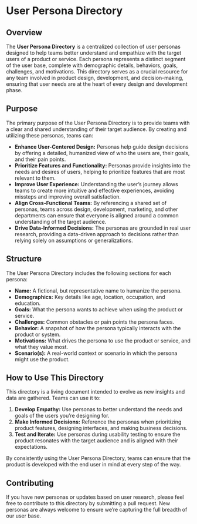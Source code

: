 # User Persona Directory

## Overview

The **User Persona Directory** is a centralized collection of user personas designed to help teams better understand and empathize with the target users of a product or service. Each persona represents a distinct segment of the user base, complete with demographic details, behaviors, goals, challenges, and motivations. This directory serves as a crucial resource for any team involved in product design, development, and decision-making, ensuring that user needs are at the heart of every design and development phase.

## Purpose

The primary purpose of the User Persona Directory is to provide teams with a clear and shared understanding of their target audience. By creating and utilizing these personas, teams can:

- **Enhance User-Centered Design:** Personas help guide design decisions by offering a detailed, humanized view of who the users are, their goals, and their pain points.
- **Prioritize Features and Functionality:** Personas provide insights into the needs and desires of users, helping to prioritize features that are most relevant to them.
- **Improve User Experience:** Understanding the user’s journey allows teams to create more intuitive and effective experiences, avoiding missteps and improving overall satisfaction.
- **Align Cross-Functional Teams:** By referencing a shared set of personas, teams across design, development, marketing, and other departments can ensure that everyone is aligned around a common understanding of the target audience.
- **Drive Data-Informed Decisions:** The personas are grounded in real user research, providing a data-driven approach to decisions rather than relying solely on assumptions or generalizations.

## Structure

The User Persona Directory includes the following sections for each persona:

- **Name:** A fictional, but representative name to humanize the persona.
- **Demographics:** Key details like age, location, occupation, and education.
- **Goals:** What the persona wants to achieve when using the product or service.
- **Challenges:** Common obstacles or pain points the persona faces.
- **Behavior:** A snapshot of how the persona typically interacts with the product or system.
- **Motivations:** What drives the persona to use the product or service, and what they value most.
- **Scenario(s):** A real-world context or scenario in which the persona might use the product.

## How to Use This Directory

This directory is a living document intended to evolve as new insights and data are gathered. Teams can use it to:

1. **Develop Empathy:** Use personas to better understand the needs and goals of the users you’re designing for.
2. **Make Informed Decisions:** Reference the personas when prioritizing product features, designing interfaces, and making business decisions.
3. **Test and Iterate:** Use personas during usability testing to ensure the product resonates with the target audience and is aligned with their expectations.

By consistently using the User Persona Directory, teams can ensure that the product is developed with the end user in mind at every step of the way.

## Contributing

If you have new personas or updates based on user research, please feel free to contribute to this directory by submitting a pull request. New personas are always welcome to ensure we’re capturing the full breadth of our user base.
